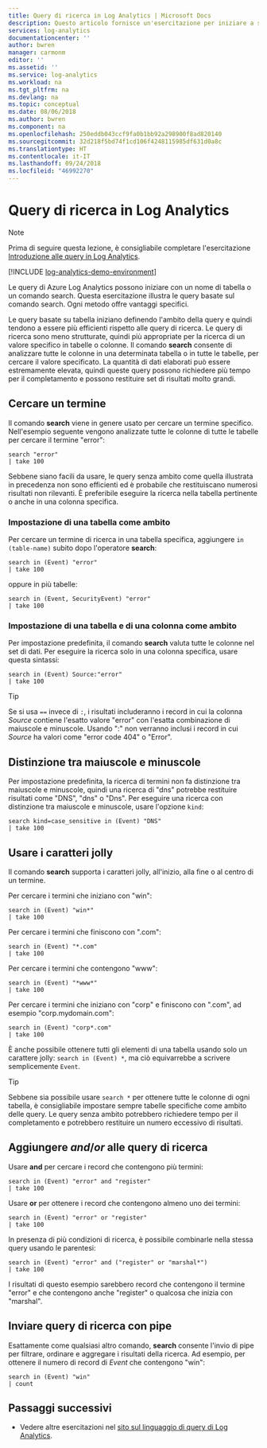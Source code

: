 ```yaml
---
title: Query di ricerca in Log Analytics | Microsoft Docs
description: Questo articolo fornisce un'esercitazione per iniziare a scrivere query di ricerca in Log Analytics.
services: log-analytics
documentationcenter: ''
author: bwren
manager: carmonm
editor: ''
ms.assetid: ''
ms.service: log-analytics
ms.workload: na
ms.tgt_pltfrm: na
ms.devlang: na
ms.topic: conceptual
ms.date: 08/06/2018
ms.author: bwren
ms.component: na
ms.openlocfilehash: 250eddb043ccf9fa0b1bb92a298900f8ad820140
ms.sourcegitcommit: 32d218f5bd74f1cd106f4248115985df631d0a8c
ms.translationtype: HT
ms.contentlocale: it-IT
ms.lasthandoff: 09/24/2018
ms.locfileid: "46992270"
---
```

# <a name="search-queries-in-log-analytics"></a>Query di ricerca in Log Analytics

> [!NOTE]
> Prima di seguire questa lezione, è consigliabile completare l'esercitazione [Introduzione alle query in Log Analytics](get-started-queries.md).

[!INCLUDE [log-analytics-demo-environment](../../../includes/log-analytics-demo-environment.md)]

Le query di Azure Log Analytics possono iniziare con un nome di tabella o un comando search. Questa esercitazione illustra le query basate sul comando search. Ogni metodo offre vantaggi specifici.

Le query basate su tabella iniziano definendo l'ambito della query e quindi tendono a essere più efficienti rispetto alle query di ricerca. Le query di ricerca sono meno strutturate, quindi più appropriate per la ricerca di un valore specifico in tabelle o colonne. Il comando **search** consente di analizzare tutte le colonne in una determinata tabella o in tutte le tabelle, per cercare il valore specificato. La quantità di dati elaborati può essere estremamente elevata, quindi queste query possono richiedere più tempo per il completamento e possono restituire set di risultati molto grandi.

## <a name="search-a-term"></a>Cercare un termine
Il comando **search** viene in genere usato per cercare un termine specifico. Nell'esempio seguente vengono analizzate tutte le colonne di tutte le tabelle per cercare il termine "error":

```Kusto
search "error"
| take 100
```

Sebbene siano facili da usare, le query senza ambito come quella illustrata in precedenza non sono efficienti ed è probabile che restituiscano numerosi risultati non rilevanti. È preferibile eseguire la ricerca nella tabella pertinente o anche in una colonna specifica.

### <a name="table-scoping"></a>Impostazione di una tabella come ambito
Per cercare un termine di ricerca in una tabella specifica, aggiungere `in (table-name)` subito dopo l'operatore **search**:

```Kusto
search in (Event) "error"
| take 100
```

oppure in più tabelle:
```Kusto
search in (Event, SecurityEvent) "error"
| take 100
```

### <a name="table-and-column-scoping"></a>Impostazione di una tabella e di una colonna come ambito
Per impostazione predefinita, il comando **search** valuta tutte le colonne nel set di dati. Per eseguire la ricerca solo in una colonna specifica, usare questa sintassi:

```Kusto
search in (Event) Source:"error"
| take 100
```

> [!TIP]
> Se si usa `==` invece di `:`, i risultati includeranno i record in cui la colonna *Source* contiene l'esatto valore "error" con l'esatta combinazione di maiuscole e minuscole. Usando ":" non verranno inclusi i record in cui *Source* ha valori come "error code 404" o "Error".

## <a name="case-sensitivity"></a>Distinzione tra maiuscole e minuscole
Per impostazione predefinita, la ricerca di termini non fa distinzione tra maiuscole e minuscole, quindi una ricerca di "dns" potrebbe restituire risultati come "DNS", "dns" o "Dns". Per eseguire una ricerca con distinzione tra maiuscole e minuscole, usare l'opzione `kind`:

```Kusto
search kind=case_sensitive in (Event) "DNS"
| take 100
```

## <a name="use-wild-cards"></a>Usare i caratteri jolly
Il comando **search** supporta i caratteri jolly, all'inizio, alla fine o al centro di un termine.

Per cercare i termini che iniziano con "win":
```Kusto
search in (Event) "win*"
| take 100
```

Per cercare i termini che finiscono con ".com":
```Kusto
search in (Event) "*.com"
| take 100
```

Per cercare i termini che contengono "www":
```Kusto
search in (Event) "*www*"
| take 100
```

Per cercare i termini che iniziano con "corp" e finiscono con ".com", ad esempio "corp.mydomain.com":

```Kusto
search in (Event) "corp*.com"
| take 100
```

È anche possibile ottenere tutti gli elementi di una tabella usando solo un carattere jolly: `search in (Event) *`, ma ciò equivarrebbe a scrivere semplicemente `Event`.

> [!TIP]
> Sebbene sia possibile usare `search *` per ottenere tutte le colonne di ogni tabella, è consigliabile impostare sempre tabelle specifiche come ambito delle query. Le query senza ambito potrebbero richiedere tempo per il completamento e potrebbero restituire un numero eccessivo di risultati.

## <a name="add-and--or-to-search-queries"></a>Aggiungere *and*/*or* alle query di ricerca
Usare **and** per cercare i record che contengono più termini:

```Kusto
search in (Event) "error" and "register"
| take 100
```

Usare **or** per ottenere i record che contengono almeno uno dei termini:

```Kusto
search in (Event) "error" or "register"
| take 100
```

In presenza di più condizioni di ricerca, è possibile combinarle nella stessa query usando le parentesi:

```Kusto
search in (Event) "error" and ("register" or "marshal*")
| take 100
```

I risultati di questo esempio sarebbero record che contengono il termine "error" e che contengono anche "register" o qualcosa che inizia con "marshal".

## <a name="pipe-search-queries"></a>Inviare query di ricerca con pipe
Esattamente come qualsiasi altro comando, **search** consente l'invio di pipe per filtrare, ordinare e aggregare i risultati della ricerca. Ad esempio, per ottenere il numero di record di *Event* che contengono "win":

```Kusto
search in (Event) "win"
| count
```




## <a name="next-steps"></a>Passaggi successivi

- Vedere altre esercitazioni nel [sito sul linguaggio di query di Log Analytics](https://aka.ms/LogAnalyticsLanguage).